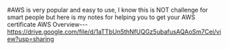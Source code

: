 #AWS is very popular and easy to use, I know this is NOT challenge for smart people but here is my notes for helping you to get your AWS certificate
AWS Overview---https://drive.google.com/file/d/1aTTbUn5thNfUQGz5ubafusAQAoSm7Cei/view?usp=sharing
